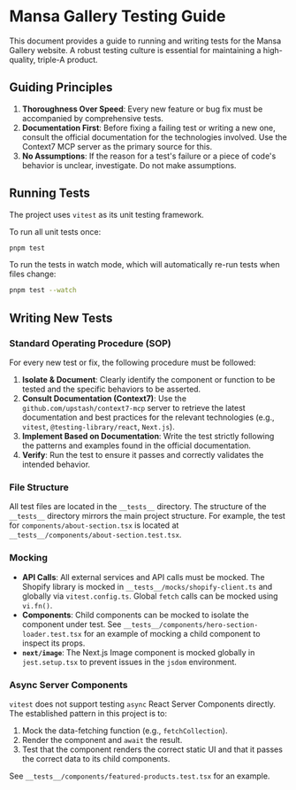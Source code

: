 # Mansa Gallery Testing Guide

This document provides a guide to running and writing tests for the Mansa Gallery website. A robust testing culture is essential for maintaining a high-quality, triple-A product.

## Guiding Principles

1.  **Thoroughness Over Speed**: Every new feature or bug fix must be accompanied by comprehensive tests.
2.  **Documentation First**: Before fixing a failing test or writing a new one, consult the official documentation for the technologies involved. Use the Context7 MCP server as the primary source for this.
3.  **No Assumptions**: If the reason for a test's failure or a piece of code's behavior is unclear, investigate. Do not make assumptions.

## Running Tests

The project uses `vitest` as its unit testing framework.

To run all unit tests once:
```bash
pnpm test
```

To run the tests in watch mode, which will automatically re-run tests when files change:
```bash
pnpm test --watch
```

## Writing New Tests

### Standard Operating Procedure (SOP)

For every new test or fix, the following procedure must be followed:

1.  **Isolate & Document**: Clearly identify the component or function to be tested and the specific behaviors to be asserted.
2.  **Consult Documentation (Context7)**: Use the `github.com/upstash/context7-mcp` server to retrieve the latest documentation and best practices for the relevant technologies (e.g., `vitest`, `@testing-library/react`, `Next.js`).
3.  **Implement Based on Documentation**: Write the test strictly following the patterns and examples found in the official documentation.
4.  **Verify**: Run the test to ensure it passes and correctly validates the intended behavior.

### File Structure

All test files are located in the `__tests__` directory. The structure of the `__tests__` directory mirrors the main project structure. For example, the test for `components/about-section.tsx` is located at `__tests__/components/about-section.test.tsx`.

### Mocking

-   **API Calls**: All external services and API calls must be mocked. The Shopify library is mocked in `__tests__/mocks/shopify-client.ts` and globally via `vitest.config.ts`. Global `fetch` calls can be mocked using `vi.fn()`.
-   **Components**: Child components can be mocked to isolate the component under test. See `__tests__/components/hero-section-loader.test.tsx` for an example of mocking a child component to inspect its props.
-   **`next/image`**: The Next.js Image component is mocked globally in `jest.setup.tsx` to prevent issues in the `jsdom` environment.

### Async Server Components

`vitest` does not support testing `async` React Server Components directly. The established pattern in this project is to:
1.  Mock the data-fetching function (e.g., `fetchCollection`).
2.  Render the component and `await` the result.
3.  Test that the component renders the correct static UI and that it passes the correct data to its child components.

See `__tests__/components/featured-products.test.tsx` for an example.
